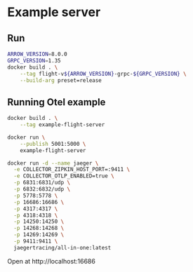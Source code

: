 # Example server


## Run

```sh
ARROW_VERSION=8.0.0
GRPC_VERSION=1.35
docker build . \
    --tag flight-v${ARROW_VERSION}-grpc-${GRPC_VERSION} \
    --build-arg preset=release
```


## Running Otel example

```sh
docker build . \
    --tag example-flight-server
```


```sh
docker run \
    --publish 5001:5000 \
    example-flight-server
```


```sh
docker run -d --name jaeger \
  -e COLLECTOR_ZIPKIN_HOST_PORT=:9411 \
  -e COLLECTOR_OTLP_ENABLED=true \
  -p 6831:6831/udp \
  -p 6832:6832/udp \
  -p 5778:5778 \
  -p 16686:16686 \
  -p 4317:4317 \
  -p 4318:4318 \
  -p 14250:14250 \
  -p 14268:14268 \
  -p 14269:14269 \
  -p 9411:9411 \
  jaegertracing/all-in-one:latest
```

Open at http://localhost:16686
